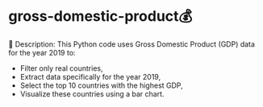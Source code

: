 # gross-domestic-product💰
📝 Description:
This Python code uses Gross Domestic Product (GDP) data for the year 2019 to:
- Filter only real countries,
- Extract data specifically for the year 2019,
- Select the top 10 countries with the highest GDP,
- Visualize these countries using a bar chart.
